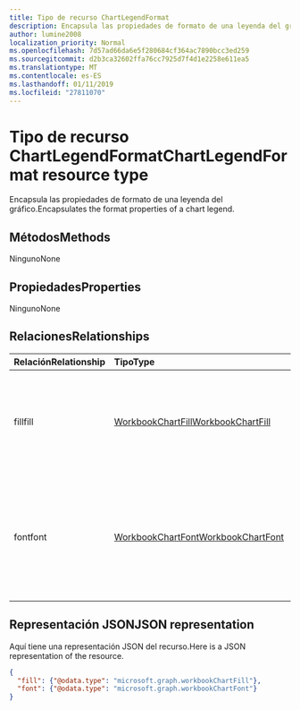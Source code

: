 ```yaml
---
title: Tipo de recurso ChartLegendFormat
description: Encapsula las propiedades de formato de una leyenda del gráfico.
author: lumine2008
localization_priority: Normal
ms.openlocfilehash: 7d57ad66da6e5f280684cf364ac7890bcc3ed259
ms.sourcegitcommit: d2b3ca32602ffa76cc7925d7f4d1e2258e611ea5
ms.translationtype: MT
ms.contentlocale: es-ES
ms.lasthandoff: 01/11/2019
ms.locfileid: "27811070"
---
```

# <a name="chartlegendformat-resource-type"></a><span data-ttu-id="fed83-103">Tipo de recurso ChartLegendFormat</span><span class="sxs-lookup"><span data-stu-id="fed83-103">ChartLegendFormat resource type</span></span>

<span data-ttu-id="fed83-104">Encapsula las propiedades de formato de una leyenda del gráfico.</span><span class="sxs-lookup"><span data-stu-id="fed83-104">Encapsulates the format properties of a chart legend.</span></span>


## <a name="methods"></a><span data-ttu-id="fed83-105">Métodos</span><span class="sxs-lookup"><span data-stu-id="fed83-105">Methods</span></span>
<span data-ttu-id="fed83-106">Ninguno</span><span class="sxs-lookup"><span data-stu-id="fed83-106">None</span></span>

## <a name="properties"></a><span data-ttu-id="fed83-107">Propiedades</span><span class="sxs-lookup"><span data-stu-id="fed83-107">Properties</span></span>
<span data-ttu-id="fed83-108">Ninguno</span><span class="sxs-lookup"><span data-stu-id="fed83-108">None</span></span>

## <a name="relationships"></a><span data-ttu-id="fed83-109">Relaciones</span><span class="sxs-lookup"><span data-stu-id="fed83-109">Relationships</span></span>
| <span data-ttu-id="fed83-110">Relación</span><span class="sxs-lookup"><span data-stu-id="fed83-110">Relationship</span></span> | <span data-ttu-id="fed83-111">Tipo</span><span class="sxs-lookup"><span data-stu-id="fed83-111">Type</span></span>   |<span data-ttu-id="fed83-112">Descripción</span><span class="sxs-lookup"><span data-stu-id="fed83-112">Description</span></span>|
|:---------------|:--------|:----------|
|<span data-ttu-id="fed83-113">fill</span><span class="sxs-lookup"><span data-stu-id="fed83-113">fill</span></span>|[<span data-ttu-id="fed83-114">WorkbookChartFill</span><span class="sxs-lookup"><span data-stu-id="fed83-114">WorkbookChartFill</span></span>](chartfill.md)|<span data-ttu-id="fed83-p101">Representa el formato de relleno de un objeto, que incluye información del formato de fondo. Solo lectura.</span><span class="sxs-lookup"><span data-stu-id="fed83-p101">Represents the fill format of an object, which includes background formating information. Read-only.</span></span>|
|<span data-ttu-id="fed83-117">font</span><span class="sxs-lookup"><span data-stu-id="fed83-117">font</span></span>|[<span data-ttu-id="fed83-118">WorkbookChartFont</span><span class="sxs-lookup"><span data-stu-id="fed83-118">WorkbookChartFont</span></span>](chartfont.md)|<span data-ttu-id="fed83-p102">Representa los atributos de fuente (por ejemplo, nombre de fuente, tamaño de fuente, color, etc.) de una leyenda del gráfico. Solo lectura.</span><span class="sxs-lookup"><span data-stu-id="fed83-p102">Represents the font attributes such as font name, font size, color, etc. of a chart legend. Read-only.</span></span>|


## <a name="json-representation"></a><span data-ttu-id="fed83-121">Representación JSON</span><span class="sxs-lookup"><span data-stu-id="fed83-121">JSON representation</span></span>

<span data-ttu-id="fed83-122">Aquí tiene una representación JSON del recurso.</span><span class="sxs-lookup"><span data-stu-id="fed83-122">Here is a JSON representation of the resource.</span></span>

<!--{
  "blockType": "resource",
  "optionalProperties": [],
  "baseType": "microsoft.graph.entity",
  "@odata.type": "microsoft.graph.workbookChartLegendFormat"
}-->

```json
{
  "fill": {"@odata.type": "microsoft.graph.workbookChartFill"},
  "font": {"@odata.type": "microsoft.graph.workbookChartFont"}
}
```


<!-- uuid: 8fcb5dbc-d5aa-4681-8e31-b001d5168d79
2015-10-25 14:57:30 UTC -->
<!-- {
  "type": "#page.annotation",
  "description": "ChartLegendFormat resource",
  "keywords": "",
  "section": "documentation",
  "tocPath": ""
}-->

